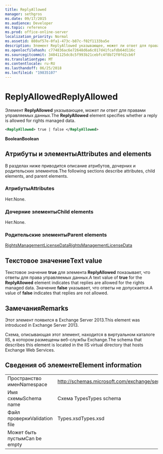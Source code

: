 ```yaml
---
title: ReplyAllowed
manager: sethgros
ms.date: 09/17/2015
ms.audience: Developer
ms.topic: reference
ms.prod: office-online-server
localization_priority: Normal
ms.assetid: 880af57e-0fa1-473c-b87c-f02f1133ba5e
description: Элемент ReplyAllowed указывающее, может ли ответ для правами управляемых данных.
ms.openlocfilehash: c774836ac6e72648d6a6c017d41fcafdb64d116c
ms.sourcegitcommit: 34041125dc8c5f993b21cebfc4f8b72f0fd2cb6f
ms.translationtype: MT
ms.contentlocale: ru-RU
ms.lasthandoff: 06/25/2018
ms.locfileid: "19835107"
---
```

# <a name="replyallowed"></a><span data-ttu-id="b4277-103">ReplyAllowed</span><span class="sxs-lookup"><span data-stu-id="b4277-103">ReplyAllowed</span></span>

<span data-ttu-id="b4277-104">Элемент **ReplyAllowed** указывающее, может ли ответ для правами управляемых данных.</span><span class="sxs-lookup"><span data-stu-id="b4277-104">The **ReplyAllowed** element specifies whether a reply is allowed for rights managed data.</span></span> 
  
```XML
<ReplyAllowed> true | false </ReplyAllowed>
```

 <span data-ttu-id="b4277-105">**Boolean**</span><span class="sxs-lookup"><span data-stu-id="b4277-105">**Boolean**</span></span>
## <a name="attributes-and-elements"></a><span data-ttu-id="b4277-106">Атрибуты и элементы</span><span class="sxs-lookup"><span data-stu-id="b4277-106">Attributes and elements</span></span>

<span data-ttu-id="b4277-107">В разделах ниже приводится описание атрибутов, дочерних и родительских элементов.</span><span class="sxs-lookup"><span data-stu-id="b4277-107">The following sections describe attributes, child elements, and parent elements.</span></span>
  
### <a name="attributes"></a><span data-ttu-id="b4277-108">Атрибуты</span><span class="sxs-lookup"><span data-stu-id="b4277-108">Attributes</span></span>

<span data-ttu-id="b4277-109">Нет.</span><span class="sxs-lookup"><span data-stu-id="b4277-109">None.</span></span>
  
### <a name="child-elements"></a><span data-ttu-id="b4277-110">Дочерние элементы</span><span class="sxs-lookup"><span data-stu-id="b4277-110">Child elements</span></span>

<span data-ttu-id="b4277-111">Нет.</span><span class="sxs-lookup"><span data-stu-id="b4277-111">None.</span></span>
  
### <a name="parent-elements"></a><span data-ttu-id="b4277-112">Родительские элементы</span><span class="sxs-lookup"><span data-stu-id="b4277-112">Parent elements</span></span>

[<span data-ttu-id="b4277-113">RightsManagementLicenseData</span><span class="sxs-lookup"><span data-stu-id="b4277-113">RightsManagementLicenseData</span></span>](rightsmanagementlicensedata.md)
  
## <a name="text-value"></a><span data-ttu-id="b4277-114">Текстовое значение</span><span class="sxs-lookup"><span data-stu-id="b4277-114">Text value</span></span>

<span data-ttu-id="b4277-115">Текстовое значение **true** для элемента **ReplyAllowed** показывает, что ответы для права управляемых данных.</span><span class="sxs-lookup"><span data-stu-id="b4277-115">A text value of **true** for the **ReplyAllowed** element indicates that replies are allowed for the rights managed data.</span></span> <span data-ttu-id="b4277-116">Значение **false** указывает, что ответы не допускается.</span><span class="sxs-lookup"><span data-stu-id="b4277-116">A value of **false** indicates that replies are not allowed.</span></span> 
  
## <a name="remarks"></a><span data-ttu-id="b4277-117">Замечания</span><span class="sxs-lookup"><span data-stu-id="b4277-117">Remarks</span></span>

<span data-ttu-id="b4277-118">Этот элемент появился в Exchange Server 2013.</span><span class="sxs-lookup"><span data-stu-id="b4277-118">This element was introduced in Exchange Server 2013.</span></span>
  
<span data-ttu-id="b4277-119">Схема, описывающая этот элемент, находится в виртуальном каталоге IIS, в котором размещены веб-службы Exchange.</span><span class="sxs-lookup"><span data-stu-id="b4277-119">The schema that describes this element is located in the IIS virtual directory that hosts Exchange Web Services.</span></span>
  
## <a name="element-information"></a><span data-ttu-id="b4277-120">Сведения об элементе</span><span class="sxs-lookup"><span data-stu-id="b4277-120">Element information</span></span>

|||
|:-----|:-----|
|<span data-ttu-id="b4277-121">Пространство имен</span><span class="sxs-lookup"><span data-stu-id="b4277-121">Namespace</span></span>  <br/> |http://schemas.microsoft.com/exchange/services/2006/types  <br/> |
|<span data-ttu-id="b4277-122">Имя схемы</span><span class="sxs-lookup"><span data-stu-id="b4277-122">Schema name</span></span>  <br/> |<span data-ttu-id="b4277-123">Схема Types</span><span class="sxs-lookup"><span data-stu-id="b4277-123">Types schema</span></span>  <br/> |
|<span data-ttu-id="b4277-124">Файл проверки</span><span class="sxs-lookup"><span data-stu-id="b4277-124">Validation file</span></span>  <br/> |<span data-ttu-id="b4277-125">Types.xsd</span><span class="sxs-lookup"><span data-stu-id="b4277-125">Types.xsd</span></span>  <br/> |
|<span data-ttu-id="b4277-126">Может быть пустым</span><span class="sxs-lookup"><span data-stu-id="b4277-126">Can be empty</span></span>  <br/> ||
   

